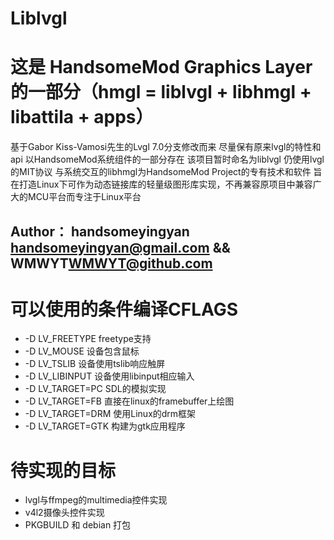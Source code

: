 # Liblvgl
# 这是 HandsomeMod Graphics Layer 的一部分（hmgl = liblvgl + libhmgl + libattila + apps） 
 基于Gabor Kiss-Vamosi先生的Lvgl 7.0分支修改而来 尽量保有原来lvgl的特性和api 以HandsomeMod系统组件的一部分存在
 该项目暂时命名为liblvgl 仍使用lvgl的MIT协议 与系统交互的libhmgl为HandsomeMod Project的专有技术和软件
 旨在打造Linux下可作为动态链接库的轻量级图形库实现，不再兼容原项目中兼容广大的MCU平台而专注于Linux平台
## Author： handsomeyingyan <handsomeyingyan@gmail.com> && WMWYT<WMWYT@github.com>


# 可以使用的条件编译CFLAGS
- -D LV_FREETYPE freetype支持
- -D LV_MOUSE 设备包含鼠标
- -D LV_TSLIB 设备使用tslib响应触屏
- -D LV_LIBINPUT 设备使用libinput相应输入
- -D LV_TARGET=PC SDL的模拟实现
- -D LV_TARGET=FB  直接在linux的framebuffer上绘图
- -D LV_TARGET=DRM 使用Linux的drm框架
- -D LV_TARGET=GTK 构建为gtk应用程序

# 待实现的目标
- lvgl与ffmpeg的multimedia控件实现
- v4l2摄像头控件实现
- PKGBUILD 和 debian 打包
